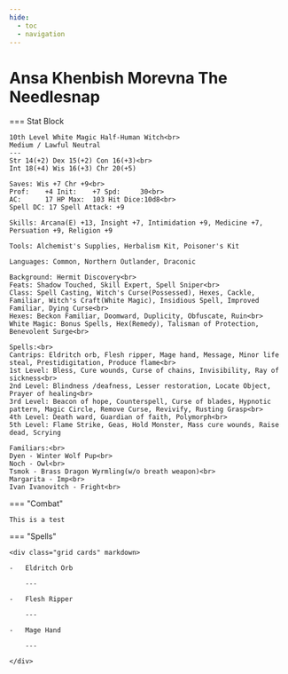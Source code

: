 ```yaml
---
hide:
  - toc
  - navigation
---
```


# Ansa Khenbish Morevna The Needlesnap

=== Stat Block

    10th Level White Magic Half-Human Witch<br>
    Medium / Lawful Neutral
    ---
    Str 14(+2) Dex 15(+2) Con 16(+3)<br>
    Int 18(+4) Wis 16(+3) Chr 20(+5)

    Saves: Wis +7 Chr +9<br>
    Prof:    +4 Init:    +7 Spd:     30<br>
    AC:      17 HP Max:  103 Hit Dice:10d8<br>
    Spell DC: 17 Spell Attack: +9

    Skills: Arcana(E) +13, Insight +7, Intimidation +9, Medicine +7, Persuation +9, Religion +9

    Tools: Alchemist's Supplies, Herbalism Kit, Poisoner's Kit

    Languages: Common, Northern Outlander, Draconic

    Background: Hermit Discovery<br>
    Feats: Shadow Touched, Skill Expert, Spell Sniper<br>
    Class: Spell Casting, Witch's Curse(Possessed), Hexes, Cackle, Familiar, Witch's Craft(White Magic), Insidious Spell, Improved Familiar, Dying Curse<br>
    Hexes: Beckon Familiar, Doomward, Duplicity, Obfuscate, Ruin<br>
    White Magic: Bonus Spells, Hex(Remedy), Talisman of Protection, Benevolent Surge<br>

    Spells:<br>
    Cantrips: Eldritch orb, Flesh ripper, Mage hand, Message, Minor life steal, Prestidigitation, Produce flame<br>
    1st Level: Bless, Cure wounds, Curse of chains, Invisibility, Ray of sickness<br>
    2nd Level: Blindness /deafness, Lesser restoration, Locate Object, Prayer of healing<br>
    3rd Level: Beacon of hope, Counterspell, Curse of blades, Hypnotic pattern, Magic Circle, Remove Curse, Revivify, Rusting Grasp<br>
    4th Level: Death ward, Guardian of faith, Polymorph<br>
    5th Level: Flame Strike, Geas, Hold Monster, Mass cure wounds, Raise dead, Scrying

    Familiars:<br>
    Dyen - Winter Wolf Pup<br>
    Noch - Owl<br>
    Tsmok - Brass Dragon Wyrmling(w/o breath weapon)<br>
    Margarita - Imp<br>
    Ivan Ivanovitch - Fright<br>

=== "Combat"

    This is a test

=== "Spells"

    <div class="grid cards" markdown>

    -   Eldritch Orb

        ---

    -   Flesh Ripper

        ---

    -   Mage Hand

        ---

    </div>
